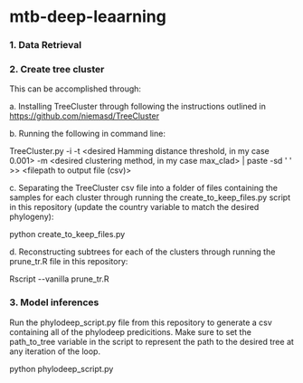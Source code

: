# mtb-deep-leaarning

### 1. Data Retrieval

### 2. Create tree cluster

This can be accomplished through:

a. Installing TreeCluster through following the instructions outlined in https://github.com/niemasd/TreeCluster

b. Running the following in command line:

TreeCluster.py -i <filepath to phylogenetic tree> -t <desired Hamming distance threshold, in my case 0.001> -m <desired clustering method, in my case max_clad> | paste -sd ' ' >> <filepath to output file (csv)>

c. Separating the TreeCluster csv file into a folder of files containing the samples for each cluster through running the create_to_keep_files.py script in this repository (update the country variable to match the desired phylogeny):

python create_to_keep_files.py

d. Reconstructing subtrees for each of the clusters through running the prune_tr.R file in this repository:

Rscript --vanilla prune_tr.R <filepath to the origincal phylogenetic tree> <path to one of the files outputted in step c>

### 3. Model inferences

Run the phylodeep_script.py file from this repository to generate a csv containing all of the phylodeep predicitions. Make sure to set the path_to_tree variable in the script to represent the path to the desired tree at any iteration of the loop.

python phylodeep_script.py

